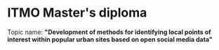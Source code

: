 # ITMO Master's diploma

Topic name: __"Development of methods for identifying local points of interest within popular urban sites based on open social media data"__

